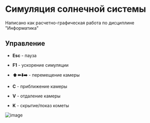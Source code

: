 # Симуляция солнечной системы

Написано как расчетно-графическая работа по дисциплине "Информатика"


## Управление
- **Esc** - пауза
- **F1** - ускорение симуляции

- **⬆️⬅️⬇️➡️** - перемещение камеры
- **C** - приближение камеры
- **V** - отдаление камеры
- **K** - скрытие/показ кометы

![image](https://github.com/user-attachments/assets/704fdab4-69cc-4a50-89cc-78fb9e0e2da1)
